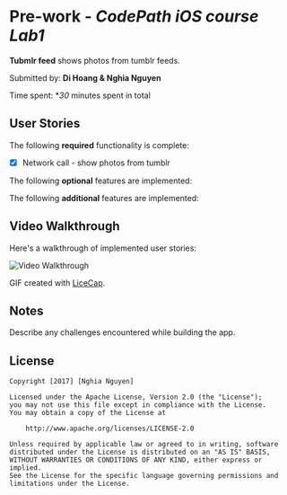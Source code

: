 # Pre-work - *CodePath iOS course Lab1*

**Tubmlr feed** shows photos from tumblr feeds.

Submitted by: **Di Hoang & Nghia Nguyen**

Time spent: **30* minutes spent in total

## User Stories

The following **required** functionality is complete:
* [x] Network call - show photos from tumblr

The following **optional** features are implemented:

The following **additional** features are implemented:

## Video Walkthrough 

Here's a walkthrough of implemented user stories:

<img src='http://imgur.com/3YAVURa.gif' title='Video Walkthrough' width='' alt='Video Walkthrough' />

GIF created with [LiceCap](http://www.cockos.com/licecap/).

## Notes

Describe any challenges encountered while building the app.

## License

    Copyright [2017] [Nghia Nguyen]

    Licensed under the Apache License, Version 2.0 (the "License");
    you may not use this file except in compliance with the License.
    You may obtain a copy of the License at

        http://www.apache.org/licenses/LICENSE-2.0

    Unless required by applicable law or agreed to in writing, software
    distributed under the License is distributed on an "AS IS" BASIS,
    WITHOUT WARRANTIES OR CONDITIONS OF ANY KIND, either express or implied.
    See the License for the specific language governing permissions and
    limitations under the License.
